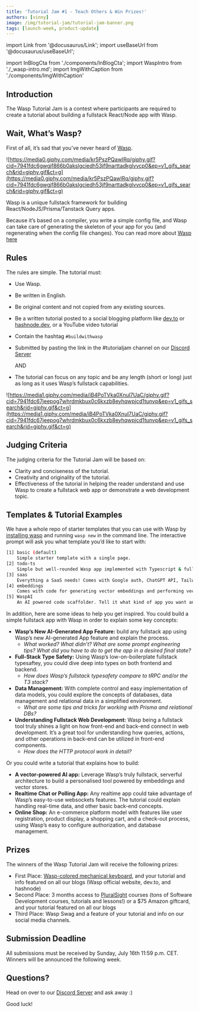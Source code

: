 ```yaml
---
title: 'Tutorial Jam #1 - Teach Others & Win Prizes!'
authors: [vinny]
image: /img/tutorial-jam/tutorial-jam-banner.png
tags: [launch-week, product-update]
---
```


import Link from '@docusaurus/Link';
import useBaseUrl from '@docusaurus/useBaseUrl';

import InBlogCta from './components/InBlogCta';
import WaspIntro from './_wasp-intro.md';
import ImgWithCaption from './components/ImgWithCaption'


<ImgWithCaption
    source="img/tutorial-jam/tutorial-jam-banner.png"
/>

## Introduction

The Wasp Tutorial Jam is a contest where participants are required to create a tutorial about building a fullstack React/Node app with Wasp.

## Wait, What’s Wasp?

First of all, it’s sad that you’ve never heard of [Wasp](https://wasp.sh).

![https://media0.giphy.com/media/kr5PszPQawIRq/giphy.gif?cid=7941fdc6gwgjf866b0akslgciedh53jf9narttadkglvvcp0&ep=v1_gifs_search&rid=giphy.gif&ct=g](https://media0.giphy.com/media/kr5PszPQawIRq/giphy.gif?cid=7941fdc6gwgjf866b0akslgciedh53jf9narttadkglvvcp0&ep=v1_gifs_search&rid=giphy.gif&ct=g)

Wasp is a unique fullstack framework for building React/NodeJS/Prisma/Tanstack Query apps.

Because it’s based on a compiler, you write a simple config file, and Wasp can take care of generating the skeleton of your app for you (and regenerating when the config file changes). You can read more about [Wasp here](https://wasp.sh)

## Rules

The rules are simple. The tutorial must:

- Use Wasp.
- Be written in English.
- Be original content and not copied from any existing sources.
- Be a written tutorial posted to a social blogging platform like [dev.to](http://dev.to) or [hashnode.dev](http://hashnode.dev), or a YouTube video tutorial
- Contain the hashtag `#buildwithwasp`
- Submitted by pasting the link in the #tutorialjam channel on our [Discord Server](https://discord.gg/rzdnErX)
    
    AND
    
- The tutorial can focus on any topic and be any length (short or long) just as long as it uses Wasp’s fullstack capabilities.

![https://media1.giphy.com/media/iB4PoTVka0Xnul7UaC/giphy.gif?cid=7941fdc67jeepog7whrdmkbux0c6kxzb8eyhqwpjcd1tunvp&ep=v1_gifs_search&rid=giphy.gif&ct=g](https://media1.giphy.com/media/iB4PoTVka0Xnul7UaC/giphy.gif?cid=7941fdc67jeepog7whrdmkbux0c6kxzb8eyhqwpjcd1tunvp&ep=v1_gifs_search&rid=giphy.gif&ct=g)

## Judging Criteria

The judging criteria for the Tutorial Jam will be based on:

- Clarity and conciseness of the tutorial.
- Creativity and originality of the tutorial.
- Effectiveness of the tutorial in helping the reader understand and use Wasp to create a fullstack web app or demonstrate a web development topic.

## Templates & Tutorial Examples

We have a whole repo of starter templates that you can use with Wasp by [installing wasp](https://wasp.sh/docs/quick-start) and running `wasp new` in the command line. The interactive prompt will ask you what template you’d like to start with:

```bash
[1] basic (default)
    Simple starter template with a single page.
[2] todo-ts
    Simple but well-rounded Wasp app implemented with Typescript & full-stack type safety.
[3] saas
    Everything a SaaS needs! Comes with Google auth, ChatGPT API, Tailwind, & Stripe payments.
[4] embeddings
    Comes with code for generating vector embeddings and performing vector similarity search.
[5] WaspAI
    An AI powered code scaffolder. Tell it what kind of app you want and get a scaffolded fullstack app
```

In addition, here are some ideas to help you get inspired. You could build a simple fullstack app with Wasp in order to explain some key concepts:

- **Wasp’s New AI-Generated App Feature:** build any fullstack app using Wasp’s new AI-generated App feature and explain the process.
    - *What worked? What didn’t? What are some prompt engineering tips? What did you have to do to get the app in a desired final state?*
- **Full-Stack Type Safety:** Using Wasp’s low-on-boilerplate fullstack typesaftey, you could dive deep into types on both frontend and backend.
    - *How does Wasp’s fullstack typesafety compare to tRPC and/or the T3 stack?*
- **Data Management:** With complete control and easy implementation of data models, you could explore the concepts of databases, data management and relational data in a simplified environment.
    - *What are some tips and tricks for working with Prisma and relational DBs?*
- **Understanding Fullstack Web Development:** Wasp being a fullstack tool truly shines a light on how front-end and back-end connect in web development. It’s a great tool for understanding how queries, actions, and other operations in back-end can be utilized in front-end components.
    - *How does the HTTP protocol work in detail?*

Or you could write a tutorial that explains how to build:

- **A vector-powered AI app:** Leverage Wasp’s truly fullstack, serverful architecture to build a personalised tool powered by embeddings and vector stores.
- **Realtime Chat or Polling App:** Any realtime app could take advantage of Wasp’s easy-to-use websockets features. The tutorial could explain handling real-time data, and other basic back-end concepts.
- **Online Shop:** An e-commerce platform model with features like user registration, product display, a shopping cart, and a check-out process, using Wasp’s easy to configure authorization, and database management.

## Prizes

The winners of the Wasp Tutorial Jam will receive the following prizes:

- First Place: [Wasp-colored mechanical keyboard](https://www.caseking.de/ducky-one-3-yellow-mini-gaming-tastatur-rgb-led-mx-red-us-gata-1745.html?sPartner=999&gclid=Cj0KCQjw1_SkBhDwARIsANbGpFtYpC2-jFuJ94A6VF6oDFLEZQUya3Ky7P9Ih-nU_Zb9NsDjNhmITbIaAtBMEALw_wcB), and your tutorial and info featured on all our blogs (Wasp official website, dev.to, and hashnode)
- Second Place: 3 months access to [PluralSight](https://www.pluralsight.com/) courses (tons of Software Development courses, tutorials and lessons!) or a $75 Amazon giftcard, and your tutorial featured on all our blogs
- Third Place: Wasp Swag and a feature of your tutorial and info on our social media channels.

<ImgWithCaption
    source="img/tutorial-jam/keyboard.png"
/>

## Submission Deadline

All submissions must be received by Sunday, July 16th 11:59 p.m. CET. 
Winners will be announced the following week.

## Questions?

Head on over to our [Discord Server](https://discord.gg/rzdnErX) and ask away :)

Good luck!